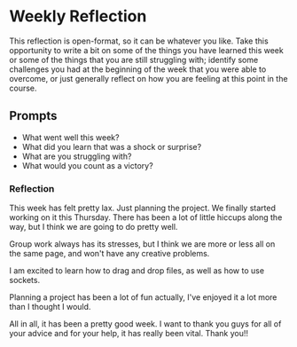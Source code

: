 # Weekly Reflection
This reflection is open-format, so it can be whatever you like. Take this opportunity to write a bit on some of the things you have learned this week or some of the things that you are still struggling with; identify some challenges you had at the beginning of the week that you were able to overcome, or just generally reflect on how you are feeling at this point in the course.

## Prompts
- What went well this week?
- What did you learn that was a shock or surprise?
- What are you struggling with?
- What would you count as a victory?


### Reflection

This week has felt pretty lax. Just planning the project. We finally started working on it this Thursday. There has been a lot of little hiccups along the way, but I think we are going to do pretty well. 

Group work always has its stresses, but I think we are more or less all on the same page, and won't have any creative problems.

I am excited to learn how to drag and drop files, as well as how to use sockets.

Planning a project has been a lot of fun actually, I've enjoyed it a lot more than I thought I would.

All in all, it has been a pretty good week. I want to thank you guys for all of your advice and for your help, it has really been vital. Thank you!!